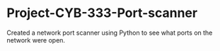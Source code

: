 # Project-CYB-333-Port-scanner

Created a network port scanner using Python to see what ports on the network were open. 
